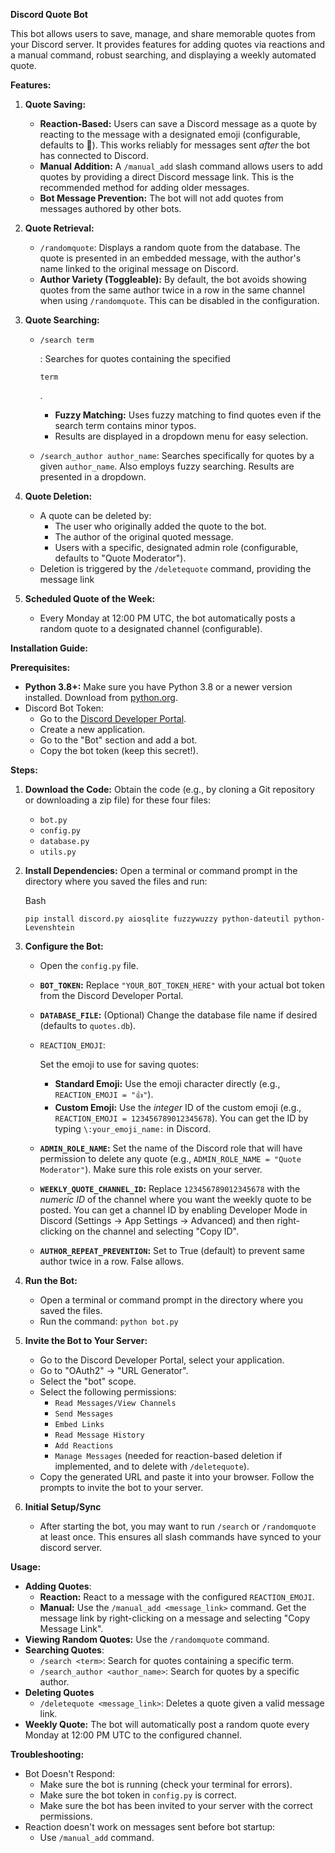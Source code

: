 **Discord Quote Bot**

This bot allows users to save, manage, and share memorable quotes from your Discord server. It provides features for adding quotes via reactions and a manual command, robust searching, and displaying a weekly automated quote.

**Features:**

1. **Quote Saving:**

   - **Reaction-Based:** Users can save a Discord message as a quote by reacting to the message with a designated emoji (configurable, defaults to 💬).  This works reliably for messages sent *after* the bot has connected to Discord.
   - **Manual Addition:**  A `/manual_add` slash command allows users to add quotes by providing a direct Discord message link. This is the recommended method for adding older messages.
   - **Bot Message Prevention:** The bot will not add quotes from messages authored by other bots.

2. **Quote Retrieval:**

   - `/randomquote`: Displays a random quote from the database. The quote is presented in an embedded message, with the author's name linked to the original message on Discord.
   - **Author Variety (Toggleable):**  By default, the bot avoids showing quotes from the same author twice in a row in the same channel when using `/randomquote`. This can be disabled in the configuration.

3. **Quote Searching:**

   - ```
     /search term
     ```

     : Searches for quotes containing the specified 

     ```
     term
     ```

     .

     - **Fuzzy Matching:** Uses fuzzy matching to find quotes even if the search term contains minor typos.
     - Results are displayed in a dropdown menu for easy selection.

   - `/search_author author_name`: Searches specifically for quotes by a given `author_name`. Also employs fuzzy searching. Results are presented in a dropdown.

4. **Quote Deletion:**

   - A quote can be deleted by:
     - The user who originally added the quote to the bot.
     - The author of the original quoted message.
     - Users with a specific, designated admin role (configurable, defaults to "Quote Moderator").
   - Deletion is triggered by the `/deletequote` command, providing the message link

5. **Scheduled Quote of the Week:**

   - Every Monday at 12:00 PM UTC, the bot automatically posts a random quote to a designated channel (configurable).

**Installation Guide:**

**Prerequisites:**

- **Python 3.8+:**  Make sure you have Python 3.8 or a newer version installed.  Download from [python.org](https://www.google.com/ur<0>l?sa=E&source=gmail&q=https://www.python.org/).
- Discord Bot Token:
  - Go to the [Discord Developer Portal](https://www.google.com/url?sa=E&source=gmail&q=https://discord.com/developers/applications).
  - Create a new application.
  - Go to the "Bot" section and add a bot.
  - Copy the bot token (keep this secret!).

**Steps:**

1. **Download the Code:** Obtain the code (e.g., by cloning a Git repository or downloading a zip file) for these four files:

   - `bot.py`
   - `config.py`
   - `database.py`
   - `utils.py`

   

2. **Install Dependencies:** Open a terminal or command prompt in the directory where you saved the files and run:

   Bash

   ```
   pip install discord.py aiosqlite fuzzywuzzy python-dateutil python-Levenshtein
   ```

   

3. **Configure the Bot:**

   - Open the `config.py` file.

   - **`BOT_TOKEN`:** Replace `"YOUR_BOT_TOKEN_HERE"` with your actual bot token from the Discord Developer Portal.

   - **`DATABASE_FILE`:** (Optional) Change the database file name if desired (defaults to `quotes.db`).

   - `REACTION_EMOJI`:

       Set the emoji to use for saving quotes:

     - **Standard Emoji:** Use the emoji character directly (e.g., `REACTION_EMOJI = "👍"`).
     - **Custom Emoji:** Use the *integer* ID of the custom emoji (e.g., `REACTION_EMOJI = 123456789012345678`).  You can get the ID by typing `\:your_emoji_name:` in Discord.

     

   - **`ADMIN_ROLE_NAME`:**  Set the name of the Discord role that will have permission to delete any quote (e.g., `ADMIN_ROLE_NAME = "Quote Moderator"`).  Make sure this role exists on your server.

   - **`WEEKLY_QUOTE_CHANNEL_ID`:** Replace `123456789012345678` with the *numeric ID* of the channel where you want the weekly quote to be posted. You can get a channel ID by enabling Developer Mode in Discord (Settings -> App Settings -> Advanced) and then right-clicking on the channel and selecting "Copy ID".

   - **`AUTHOR_REPEAT_PREVENTION`:** Set to True (default) to prevent same author twice in a row. False allows.

   

4. **Run the Bot:**

   - Open a terminal or command prompt in the directory where you saved the files.
   - Run the command: `python bot.py`

5. **Invite the Bot to Your Server:**

   

   - Go to the Discord Developer Portal, select your application.
   - Go to "OAuth2" -> "URL Generator".
   - Select the "bot" scope.
   - Select the following permissions:
     - `Read Messages/View Channels`
     - `Send Messages`
     - `Embed Links`
     - `Read Message History`
     - `Add Reactions`
     - `Manage Messages` (needed for reaction-based deletion if implemented, and to delete with `/deletequote`).
   - Copy the generated URL and paste it into your browser.  Follow the prompts to invite the bot to your server.

   

6. **Initial Setup/Sync**

   - After starting the bot, you may want to run `/search` or `/randomquote` at least once. This ensures all slash commands have synced to your discord server.

   

**Usage:**

- **Adding Quotes**:
  - **Reaction:** React to a message with the configured `REACTION_EMOJI`.
  - **Manual:** Use the `/manual_add <message_link>` command.  Get the message link by right-clicking on a message and selecting "Copy Message Link".
- **Viewing Random Quotes:** Use the `/randomquote` command.
- **Searching Quotes**:
  - `/search <term>`: Search for quotes containing a specific term.
  - `/search_author <author_name>`: Search for quotes by a specific author.
- **Deleting Quotes**
  - `/deletequote <message_link>`: Deletes a quote given a valid message link.
- **Weekly Quote:** The bot will automatically post a random quote every Monday at 12:00 PM UTC to the configured channel.



**Troubleshooting:**

- Bot Doesn't Respond:
  - Make sure the bot is running (check your terminal for errors).
  - Make sure the bot token in `config.py` is correct.
  - Make sure the bot has been invited to your server with the correct permissions.
- Reaction doesn't work on messages sent before bot startup:
  - Use `/manual_add` command.
